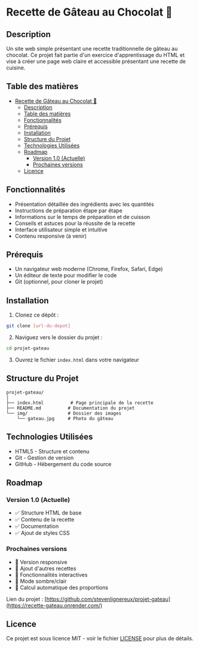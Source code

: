 # Recette de Gâteau au Chocolat 🍫

## Description
Un site web simple présentant une recette traditionnelle de gâteau au chocolat. Ce projet fait partie d'un exercice d'apprentissage du HTML et vise à créer une page web claire et accessible présentant une recette de cuisine.

## Table des matières
- [Recette de Gâteau au Chocolat 🍫](#recette-de-gâteau-au-chocolat-)
  - [Description](#description)
  - [Table des matières](#table-des-matières)
  - [Fonctionnalités](#fonctionnalités)
  - [Prérequis](#prérequis)
  - [Installation](#installation)
  - [Structure du Projet](#structure-du-projet)
  - [Technologies Utilisées](#technologies-utilisées)
  - [Roadmap](#roadmap)
    - [Version 1.0 (Actuelle)](#version-10-actuelle)
    - [Prochaines versions](#prochaines-versions)
  - [Licence](#licence)

## Fonctionnalités
- Présentation détaillée des ingrédients avec les quantités
- Instructions de préparation étape par étape
- Informations sur le temps de préparation et de cuisson
- Conseils et astuces pour la réussite de la recette
- Interface utilisateur simple et intuitive
- Contenu responsive (à venir)

## Prérequis
- Un navigateur web moderne (Chrome, Firefox, Safari, Edge)
- Un éditeur de texte pour modifier le code
- Git (optionnel, pour cloner le projet)

## Installation
1. Clonez ce dépôt :
```bash
git clone [url-du-depot]
```
2. Naviguez vers le dossier du projet :
```bash
cd projet-gateau
```
3. Ouvrez le fichier `index.html` dans votre navigateur

## Structure du Projet
```
projet-gateau/
│
├── index.html          # Page principale de la recette
├── README.md          # Documentation du projet
└── img/               # Dossier des images
    └── gateau.jpg     # Photo du gâteau
```

## Technologies Utilisées
- HTML5 - Structure et contenu
- Git - Gestion de version
- GitHub - Hébergement du code source

## Roadmap
### Version 1.0 (Actuelle)
- ✅ Structure HTML de base
- ✅ Contenu de la recette
- ✅ Documentation
- ✅ Ajout de styles CSS

### Prochaines versions

- 🔄 Version responsive
- 🔄 Ajout d'autres recettes
- 🔄 Fonctionnalités interactives
- 🔄 Mode sombre/clair
- 🔄 Calcul automatique des proportions

Lien du projet : [https://github.com/stevenlignereux/projet-gateau](https://recette-gateau.onrender.com/)

## Licence
Ce projet est sous licence MIT - voir le fichier [LICENSE](LICENSE) pour plus de détails.
